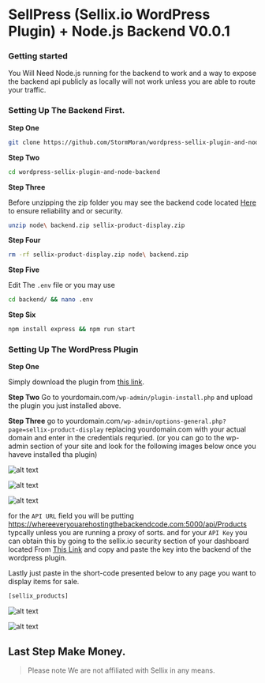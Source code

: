 # SellPress (Sellix.io WordPress Plugin) + Node.js Backend V0.0.1

### Getting started

You Will Need Node.js running for the backend to work and a way to expose the backend api publicly as locally will not work unless you are able to route your traffic.

### Setting Up The Backend First.

__**Step One**__
```bash
git clone https://github.com/StormMoran/wordpress-sellix-plugin-and-node-backend.git
```
__**Step Two**__
```bash
cd wordpress-sellix-plugin-and-node-backend
```
__**Step Three**__

Before unzipping the zip folder you may see the backend code located [Here](https://github.com/CloudRack-Development/my-project/tree/main/backend) to ensure reliability and or security.

```bash
unzip node\ backend.zip sellix-product-display.zip
```
__**Step Four**__
```bash
rm -rf sellix-product-display.zip node\ backend.zip
```
__**Step Five**__

Edit The `.env` file or you may use 
```bash
cd backend/ && nano .env
```
__**Step Six**__
```bash
npm install express && npm run start
```

### Setting Up The WordPress Plugin

__**Step One**__

Simply download the plugin from [this link](https://github.com/CloudRack-Development/wordpress-sellix-plugin-and-node-backend/raw/main/sellix-product-display.zip).

__**Step Two**__
Go to yourdomain.com`/wp-admin/plugin-install.php` and upload the plugin you just installed above.

__**Step Three**__
go to yourdomain.com`/wp-admin/options-general.php?page=sellix-product-display` replacing yourdomain.com with your actual domain and enter in the credentials requried. (or you can go to the wp-admin section of your site and look for the following images below once you haveve installed tha plugin)

![alt text](https://i.ibb.co/rwg5pWP/image.png)

![alt text](https://i.ibb.co/4T2FKmK/image.png)

![alt text](https://i.ibb.co/XxFf5M7/image.png)

for the `API URL` field you will be putting https://whereeveryouarehostingthebackendcode.com:5000/api/Products typcally unless you are running a proxy of sorts.
and for your `API Key` you can obtain this by going to the sellix.io security section of your dashboard located From [This Link](https://dashboard.sellix.io/settings/security) and copy and paste the key into the backend of the wordpress plugin.

Lastly just paste in the short-code presented below to any page you want to display items for sale.
```bash
[sellix_products]
```

![alt text](https://i.ibb.co/rcZ6CfX/image.png)


![alt text](https://i.ibb.co/SsFLpJj/image.png)

## Last Step Make Money.

> Please note We are not affiliated with Sellix in any means.
